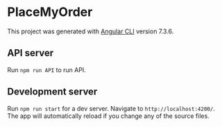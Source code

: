 # PlaceMyOrder

This project was generated with [Angular CLI](https://github.com/angular/angular-cli) version 7.3.6.

## API server

Run `npm run API` to run API.

## Development server

Run `npm run start` for a dev server. Navigate to `http://localhost:4200/`. The app will automatically reload if you change any of the source files.
